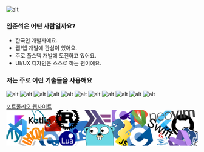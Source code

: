![alt](/img/banner.svg)

### 임준석은 어떤 사람일까요?

- 한국인 개발자에요.
- 웹/앱 개발에 관심이 있어요.
- 주로 풀스택 개발에 도전하고 있어요.
- UI/UX 디자인은 스스로 하는 편이에요.

### 저는 주로 이런 기술들을 사용해요

![alt](/img/icons/html.svg) ![alt](/img/icons/css.svg) ![alt](/img/icons/js.svg) ![alt](/img/icons/ts.svg) ![alt](/img/icons/python.svg) ![alt](/img/icons/dart.svg) ![alt](/img/icons/react.svg) ![alt](/img/icons/next.svg) ![alt](/img/icons/mongo.svg) ![alt](/img/icons/firebase.svg) ![alt](/img/icons/vercel.svg)

[포트폴리오 웹사이트](https://limjunseok.com/)
![alt](/img/banner2.svg)